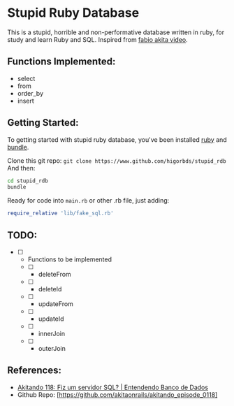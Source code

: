 # Stupid Ruby Database
This is a stupid, horrible and non-performative database written in ruby, for study and learn Ruby and SQL.
Inspired from [fabio akita video](https://www.youtube.com/watch?v=_7nISfpofec).

## Functions Implemented:
- select
- from
- order_by
- insert

## Getting Started:
To getting started with stupid ruby database, you've been installed [ruby](https://www.ruby-doc.org) and [bundle](https://bundler.io/).

Clone this git repo: ```git clone https://www.github.com/higorbds/stupid_rdb```
And then:
```zsh
cd stupid_rdb
bundle
```
Ready for code into `main.rb` or other .rb file, just adding:
```ruby
require_relative 'lib/fake_sql.rb'
```

## TODO:
- [ ] - Functions to be implemented
  - [ ] - deleteFrom
  - [ ] - deleteId
  - [ ] - updateFrom
  - [ ] - updateId
  - [ ] - innerJoin
  - [ ] - outerJoin

## References:
- [Akitando 118: Fiz um servidor SQL? | Entendendo Banco de Dados](https://www.youtube.com/watch?v=_7nISfpofec)
- Github Repo: [https://github.com/akitaonrails/akitando_episode_0118]
